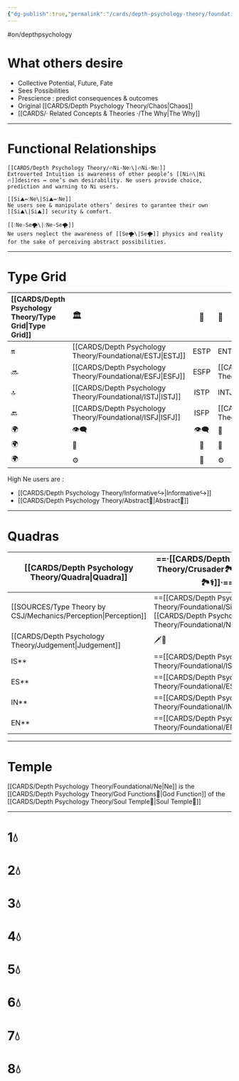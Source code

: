 ```yaml
---
{"dg-publish":true,"permalink":"/cards/depth-psychology-theory/foundational/ne/","created":"2022-12-27T21:20:33.776+01:00","updated":"2023-05-27T15:36:16.716+02:00"}
---
```


#on/depthpsychology 

#  What others desire 
- Collective Potential, Future, Fate
- Sees Possibilities
- Prescience : predict consequences & outcomes 
- Original [[CARDS/Depth Psychology Theory/Chaos\|Chaos]]
- [[CARDS/· Related Concepts & Theories ·/The Why\|The Why]]
---
# Functional Relationships 

	[[CARDS/Depth Psychology Theory/🔥Ni-Ne💧\|🔥Ni-Ne💧]] 
	Extroverted Intuition is awareness of other people’s [[Ni🔥\|Ni🔥]]desires ↔️ one’s own desirability. Ne users provide choice, prediction and warning to Ni users. 

	[[Si⛰️↔️💧Ne\|Si⛰️↔️💧Ne]] 
	Ne users see & manipulate others’ desires to garantee their own [[Si⛰️\|Si⛰️]] security & comfort.  

	[[💧Ne-Se🌪️\|💧Ne-Se🌪️]]
	Ne users neglect the awareness of [[Se🌪️\|Se🌪️]] physics and reality for the sake of perceiving abstract possibilities. 

---
# Type Grid 
| [[CARDS/Depth Psychology Theory/Type Grid\|Type Grid]]         | <font size="4"> 🏛️</font> | <font size="4"> 🧰</font> | <font size="4"> 🔮</font> | <font size="4"> 🦄</font> | 💬 |💬| 💬 |
|:--------------------- |:------------------------- |:-------------------------:|:------------------------------------------------ |:------------------------- |:--------------------------- |:--------------------------- |:--------------------------- |
| 🔛                    | [[CARDS/Depth Psychology Theory/Foundational/ESTJ\|ESTJ]]                      |           ESTP            | ENTJ                                             | ENFJ                      | ➡️                          | 👋                          | 🏆                          |
| 🔜                    | [[CARDS/Depth Psychology Theory/Foundational/ESFJ\|ESFJ]]                      |    ESFP |[[CARDS/Depth Psychology Theory/Foundational/ENTP\|ENTP]]| [[CARDS/Depth Psychology Theory/Foundational/ENFP\|ENFP]]                      | ↪️                          | 👋                          | 🏃‍♂️                       |
| 🔝    | [[CARDS/Depth Psychology Theory/Foundational/ISTJ\|ISTJ]]                      |           ISTP            | INTJ| INFJ| 🧘‍♂️ | 🏃‍♂️ | 🔙 | 
| 🔙                    | [[CARDS/Depth Psychology Theory/Foundational/ISFJ\|ISFJ]]        |           ISFP            | [[CARDS/Depth Psychology Theory/Foundational/INTP\|INTP]]| [[CARDS/Depth Psychology Theory/Foundational/INFP\|INFP]]                      | ↪️                          | 🧘‍♂️                       | 🏆                          |
|🌍 | 👁️‍🗨️                     |           👁️‍🗨️           | 🧲                                               | 🧲                        |                             |                             |                             |
| 🌍 | 🐜                        |            🦊             | 🦊                                               | 🐜                        |                             |                             |                             |
|🌍| ⚙️                        |            👀             | ⚙️                                               | 👀                        |                             |                             |                             |

High Ne users are : 
- [[CARDS/Depth Psychology Theory/Informative↪️\|Informative↪️]] 
- [[CARDS/Depth Psychology Theory/Abstract🧲\|Abstract🧲]] 
---
# Quadras
| <font size="4"> [[CARDS/Depth Psychology Theory/Quadra\|Quadra]]</font>| <font size="4"> ==·[[CARDS/Depth Psychology Theory/Crusader🏞️⚕️\|Crusader🏞️⚕️]]·==</font> | <font size="4"> ·Templar·</font> | <font size="4"> ·Wayfarer·</font> | <font size="4"> ==·[[CARDS/Depth Psychology Theory/Philosopher⚖️🏞️\|Philosopher⚖️🏞️]]·==</font> |
| -------------- | ------------------------- | ------------------------ | ------------------------ | ------------------------- |
| [[SOURCES/Type Theory by CSJ/Mechanics/Perception\|Perception]] | ==[[CARDS/Depth Psychology Theory/Foundational/Si\|⛰️]] [[CARDS/Depth Psychology Theory/Foundational/Ne\|💧]]== | 🔥🌪️ | 🔥🌪️ | ==[[CARDS/Depth Psychology Theory/Foundational/Si\|⛰️]] [[CARDS/Depth Psychology Theory/Foundational/Ne\|💧]]== |
| [[CARDS/Depth Psychology Theory/Judgement\|Judgement]]  | 🗡️💉  | 🗡️💉 | 🧭🏹 |🧭🏹   |
| IS**             | ==[[CARDS/Depth Psychology Theory/Foundational/ISFJ\|ISFJ]]==                  | ISTP            | ISFP              | ==[[CARDS/Depth Psychology Theory/Foundational/ISTJ\|ISTJ]]==                  |
| ES**             | ==[[CARDS/Depth Psychology Theory/Foundational/ESFJ\|ESFJ]]==                  | ESTP              | ESFP               | ==[[CARDS/Depth Psychology Theory/Foundational/ESTJ\|ESTJ]]==                  |
| IN**             | ==[[CARDS/Depth Psychology Theory/Foundational/INTP\|INTP]]==                  | INFJ               | INTJ             | ==[[CARDS/Depth Psychology Theory/Foundational/INFP\|INFP]]==                  |
| EN**             | ==[[CARDS/Depth Psychology Theory/Foundational/ENTP\|ENTP]]==                  | ENFJ              | ENTJ              | ==[[CARDS/Depth Psychology Theory/Foundational/ENFP\|ENFP]]==                  |


---
# Temple 
[[CARDS/Depth Psychology Theory/Foundational/Ne\|Ne]] is the [[CARDS/Depth Psychology Theory/God Functions🙏\|God Function]] of the [[CARDS/Depth Psychology Theory/Soul Temple👤\|Soul Temple👤]] 

--- 
# 1💧 
# 2💧 
# 3💧  
# 4💧  
# 5💧 
# 6💧 
# 7💧 
# 8💧 
